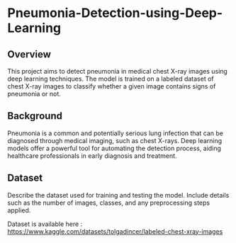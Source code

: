 # Pneumonia-Detection-using-Deep-Learning

## Overview
This project aims to detect pneumonia in medical chest X-ray images using deep learning techniques. The model is trained on a labeled dataset of chest X-ray images to classify whether a given image contains signs of pneumonia or not.


## Background
Pneumonia is a common and potentially serious lung infection that can be diagnosed through medical imaging, such as chest X-rays. Deep learning models offer a powerful tool for automating the detection process, aiding healthcare professionals in early diagnosis and treatment.

## Dataset
Describe the dataset used for training and testing the model. Include details such as the number of images, classes, and any preprocessing steps applied.

Dataset is available here : https://www.kaggle.com/datasets/tolgadincer/labeled-chest-xray-images
